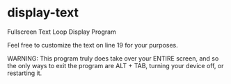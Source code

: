 # display-text
Fullscreen Text Loop Display Program

Feel free to customize the text on line 19 for your purposes.

WARNING: This program truly does take over your ENTIRE screen, and so the only ways to exit the program are ALT + TAB, turning your device off, or restarting it.
